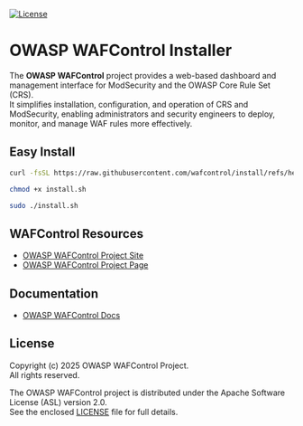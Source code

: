 [![License](https://img.shields.io/badge/License-Apache%202.0-blue.svg)](https://opensource.org/licenses/Apache-2.0)

# OWASP WAFControl Installer

The **OWASP WAFControl** project provides a web-based dashboard and management interface for ModSecurity and the OWASP Core Rule Set (CRS).  
It simplifies installation, configuration, and operation of CRS and ModSecurity, enabling administrators and security engineers to deploy, monitor, and manage WAF rules more effectively.


## Easy Install

```bash
curl -fsSL https://raw.githubusercontent.com/wafcontrol/install/refs/heads/main/install.sh -o install.sh
```

```bash
chmod +x install.sh
```

```bash
sudo ./install.sh
```



## WAFControl Resources
- [OWASP WAFControl Project Site](https://wafcontrol.org/)
- [OWASP WAFControl Project Page](https://owasp.org/www-project-wafcontrol/)  

## Documentation
- [OWASP WAFControl Docs](https://wafcontrol.org/docs)


## License

Copyright (c) 2025 OWASP WAFControl Project.  
All rights reserved.  

The OWASP WAFControl project is distributed under the Apache Software License (ASL) version 2.0.  
See the enclosed [LICENSE](./LICENSE) file for full details.